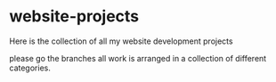 # website-projects
Here is the collection of all my website development projects


please go the branches 
all work is arranged in a collection of different categories. 
